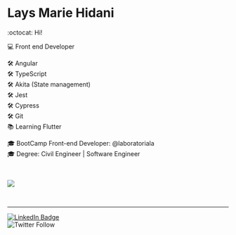 # Lays Marie Hidani 
:octocat: Hi!

:computer: Front end Developer

:hammer_and_wrench: Angular
<br>
:hammer_and_wrench: TypeScript
<br>
:hammer_and_wrench: Akita (State management)
<br>
:hammer_and_wrench: Jest
<br>
:hammer_and_wrench: Cypress
<br>
:hammer_and_wrench: Git
<br>
:books: Learning Flutter

:mortar_board: BootCamp Front-end Developer: @laboratoriala
<br>
:mortar_board: Degree: Civil Engineer | Software Engineer

<br>
<p align="left">
  <a href="https://github.com/anuraghazra/github-readme-stats">
    <img
      align="center"
      src="https://github-readme-stats.vercel.app/api?username=layshidani&count_private=true&show_icons=true&custom_title=Github%20Status&hide=issues&theme=dracula&title_color=03D361&bg_color=21262d"
    />
  </a>
</p>
<br>

<hr>

[![LinkedIn Badge](https://img.shields.io/badge/-Lays%20Hidani-blue?style=flat-square&logo=Linkedin&logoColor=white&link=https://www.linkedin.com/in/lays-hidani/)](https://www.linkedin.com/in/lays-hidani/)
<br>
![Twitter Follow](https://img.shields.io/twitter/follow/layshidani?style=social)
